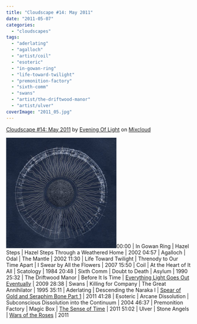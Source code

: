 ```yaml
---
title: "Cloudscape #14: May 2011"
date: "2011-05-07"
categories: 
  - "cloudscapes"
tags: 
  - "aderlating"
  - "agalloch"
  - "artist/coil"
  - "esoteric"
  - "in-gowan-ring"
  - "life-toward-twilight"
  - "premonition-factory"
  - "sixth-comm"
  - "swans"
  - "artist/the-driftwood-manor"
  - "artist/ulver"
coverImage: "2011_05.jpg"
---
```


[Cloudscape #14: May 2011](http://www.mixcloud.com/eveningoflight/cloudscape-14-may-2011/?utm_source=widget&utm_medium=web&utm_campaign=base_links&utm_term=resource_link) by [Evening Of Light](http://www.mixcloud.com/eveningoflight/?utm_source=widget&utm_medium=web&utm_campaign=base_links&utm_term=profile_link) on [Mixcloud](http://www.mixcloud.com/?utm_source=widget&utm_medium=web&utm_campaign=base_links&utm_term=homepage_link)

![](images/2011_05.jpg "2011_05")00:00 | In Gowan Ring | Hazel Steps | Hazel Steps Through a Weathered Home | 2002 04:57 | Agalloch | Odal | The Mantle | 2002 11:30 | Life Toward Twilight | Threnody to Our Time Apart | I Swear by All the Flowers | 2007 15:50 | Coil | At the Heart of It All | Scatology | 1984 20:48 | Sixth Comm | Doubt to Death | Asylum | 1990 25:32 | The Driftwood Manor | Before It Is Time | [Everything Light Goes Out Eventually](http://www.eveningoflight.nl/2010/09/24/retrospective-the-driftwood-manor-three-2010-releases/ "Feature: The Driftwood Manor, three 2010 releases") | 2009 28:38 | Swans | Killing for Company | The Great Annihilator | 1995 35:11 | Aderlating | Descending the Naraka I | [Spear of Gold and Seraphim Bone Part 1](http://www.eveningoflight.nl/2011/05/31/may-2011-short-reviews/ "May 2011 Short Reviews (Aderlating, Cubs, Dementia ad Vitam, Szymon Kaliski)") | 2011 41:28 | Esoteric | Arcane Dissolution | Subconscious Dissolution into the Continuum | 2004 46:37 | Premonition Factory | Magic Box | [The Sense of Time](http://www.eveningoflight.nl/2011/03/29/review-premonition-factory-the-sense-of-time-2011/ "Review: Premonition Factory – The Sense of Time (2011)") | 2011 51:02 | Ulver | Stone Angels | [Wars of the Roses](http://www.eveningoflight.nl/2011/05/02/review-ulver-wars-of-the-roses-2011/ "Review: Ulver – Wars of the Roses (2011)") | 2011
